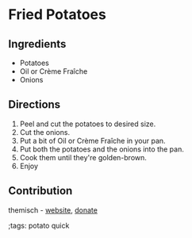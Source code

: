# Fried Potatoes

## Ingredients
- Potatoes
- Oil or Crème Fraîche
- Onions

## Directions
1. Peel and cut the potatoes to desired size.
2. Cut the onions.
3. Put a bit of Oil or Crème Fraîche in your pan.
4. Put both the potatoes and the onions into the pan.
5. Cook them until they're golden-brown.
6. Enjoy

## Contribution
themisch - [website](http://k63fspwi7eekmjy7i3ofk425lseyftfrbikyjs5ndgrvzasxlh6hoiid.onion), [donate](http://k63fspwi7eekmjy7i3ofk425lseyftfrbikyjs5ndgrvzasxlh6hoiid.onion/donate.html)

;tags: potato quick
